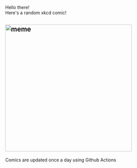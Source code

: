 Hello there! <br>Here's a random xkcd comic!<br>
## <img src="https://imgs.xkcd.com/comics/in_popular_culture.png" alt="meme" width="400"/><br>
Comics are updated once a day using Github Actions